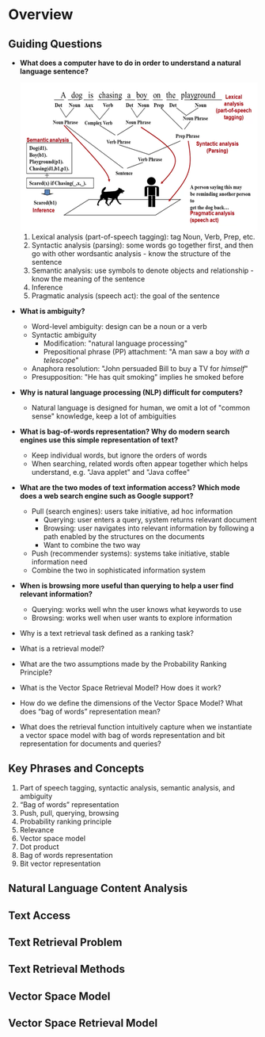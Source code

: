 # Overview

## Guiding Questions
- **What does a computer have to do in order to understand a natural language sentence?** 

  <img src="images/nlp-example.png" height="300px">
  
  1. Lexical analysis (part-of-speech tagging): tag Noun, Verb, Prep, etc.
  2. Syntactic analysis (parsing): some words go together first, and then go with other wordsantic analysis  - know the structure of the sentence
  3. Semantic analysis: use symbols to denote objects and relationship - know the meaning of the sentence
  4. Inference
  5. Pragmatic analysis (speech act): the goal of the sentence
  
- **What is ambiguity?**
  - Word-level ambiguity: design can be a noun or a verb
  - Syntactic ambiguity
    - Modification: "natural language processing"
    - Prepositional phrase (PP) attachment: "A man saw a boy *with a telescope*"
  - Anaphora resolution: "John persuaded Bill to buy a TV for *himself*"
  - Presupposition: "He has quit smoking" implies he smoked before
  
- **Why is natural language processing (NLP) difficult for computers?**
  - Natural language is designed for human, we omit a lot of "common sense" knowledge, keep a lot of ambiguities
  
- **What is bag-of-words representation? Why do modern search engines use this simple representation of text?**
  - Keep individual words, but ignore the orders of words
  - When searching, related words often appear together which helps understand, e.g. "Java applet" and "Java coffee"
  
- **What are the two modes of text information access? Which mode does a web search engine such as Google support?**
  - Pull (search engines): users take initiative, ad hoc information
    - Querying: user enters a query, system returns relevant document
    - Browsing: user navigates into relevant information by following a path enabled by the structures on the documents
    - Want to combine the two way
  - Push (recommender systems): systems take initiative, stable information need
  - Combine the two in sophisticated information system
  
- **When is browsing more useful than querying to help a user find relevant information?**
  - Querying: works well whn the user knows what keywords to use
  - Browsing: works well when user wants to explore information
  
- Why is a text retrieval task defined as a ranking task?
- What is a retrieval model?
- What are the two assumptions made by the Probability Ranking Principle?
- What is the Vector Space Retrieval Model? How does it work?
- How do we define the dimensions of the Vector Space Model? What does “bag of words” representation mean?
- What does the retrieval function intuitively capture when we instantiate a vector space model with bag of words representation and bit representation for documents and queries?

## Key Phrases and Concepts
1. Part of speech tagging, syntactic analysis, semantic analysis, and ambiguity
2. “Bag of words” representation
3. Push, pull, querying, browsing
4. Probability ranking principle
5. Relevance
6. Vector space model
7. Dot product
8. Bag of words representation
9. Bit vector representation

## Natural Language Content Analysis

## Text Access

## Text Retrieval Problem

## Text Retrieval Methods

## Vector Space Model

## Vector Space Retrieval Model

